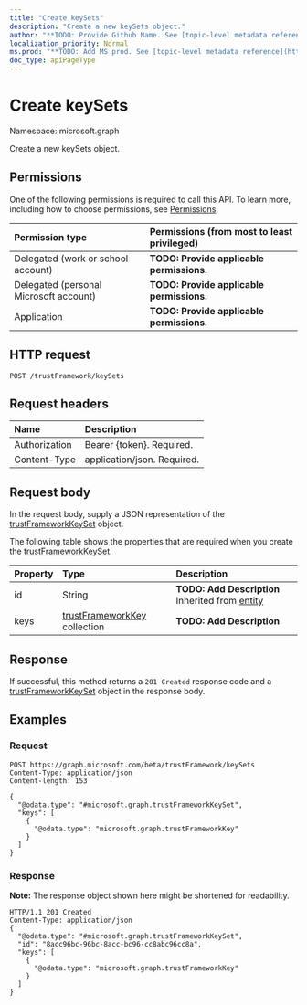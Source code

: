 ```yaml
---
title: "Create keySets"
description: "Create a new keySets object."
author: "**TODO: Provide Github Name. See [topic-level metadata reference](https://msgo.azurewebsites.net/add/document/guidelines/metadata.html#topic-level-metadata)**"
localization_priority: Normal
ms.prod: "**TODO: Add MS prod. See [topic-level metadata reference](https://msgo.azurewebsites.net/add/document/guidelines/metadata.html#topic-level-metadata)**"
doc_type: apiPageType
---
```


# Create keySets

Namespace: microsoft.graph

Create a new keySets object.

## Permissions
One of the following permissions is required to call this API. To learn more, including how to choose permissions, see [Permissions](/concepts/permissions-reference.md).

|Permission type|Permissions (from most to least privileged)|
|:---|:---|
|Delegated (work or school account)|**TODO: Provide applicable permissions.**|
|Delegated (personal Microsoft account)|**TODO: Provide applicable permissions.**|
|Application|**TODO: Provide applicable permissions.**|

## HTTP request

<!-- {
  "blockType": "ignored"
}
-->
``` http
POST /trustFramework/keySets
```

## Request headers
|Name|Description|
|:---|:---|
|Authorization|Bearer {token}. Required.|
|Content-Type|application/json. Required.|

## Request body
In the request body, supply a JSON representation of the [trustFrameworkKeySet](../resources/trustframeworkkeyset.md) object.

The following table shows the properties that are required when you create the [trustFrameworkKeySet](../resources/trustframeworkkeyset.md).

|Property|Type|Description|
|:---|:---|:---|
|id|String|**TODO: Add Description** Inherited from [entity](../resources/entity.md)|
|keys|[trustFrameworkKey](../resources/trustframeworkkey.md) collection|**TODO: Add Description**|



## Response

If successful, this method returns a `201 Created` response code and a [trustFrameworkKeySet](../resources/trustframeworkkeyset.md) object in the response body.

## Examples

### Request
<!-- {
  "blockType": "request",
  "name": "create_trustframeworkkeyset_from_"
}
-->
``` http
POST https://graph.microsoft.com/beta/trustFramework/keySets
Content-Type: application/json
Content-length: 153

{
  "@odata.type": "#microsoft.graph.trustFrameworkKeySet",
  "keys": [
    {
      "@odata.type": "microsoft.graph.trustFrameworkKey"
    }
  ]
}
```

### Response
**Note:** The response object shown here might be shortened for readability.
<!-- {
  "blockType": "response",
  "truncated": true,
  "@odata.type": "microsoft.graph.trustframeworkkeyset"
}
-->
``` http
HTTP/1.1 201 Created
Content-Type: application/json
{
  "@odata.type": "#microsoft.graph.trustFrameworkKeySet",
  "id": "8acc96bc-96bc-8acc-bc96-cc8abc96cc8a",
  "keys": [
    {
      "@odata.type": "microsoft.graph.trustFrameworkKey"
    }
  ]
}
```

